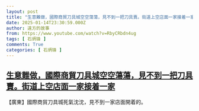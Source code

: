 ```yaml
---
layout: post
title: "生意難做，國際商貿刀具城空空蕩蕩，見不到一把刀具賣。街道上空店面一家接着一家"
date: 2025-01-14T23:30:59.000Z
author: 遠方的故事
from: https://www.youtube.com/watch?v=RbyCRbdn4ug
tags: [ 石炳锋 ]
comments: True
categories: [ 石炳锋 ]
---
```

<!--1736897459000-->
[生意難做，國際商貿刀具城空空蕩蕩，見不到一把刀具賣。街道上空店面一家接着一家](https://www.youtube.com/watch?v=RbyCRbdn4ug)
------

<div>
【廣東】國際商貿刀具城死氣沈沈，見不到一家店面開着的。
</div>
